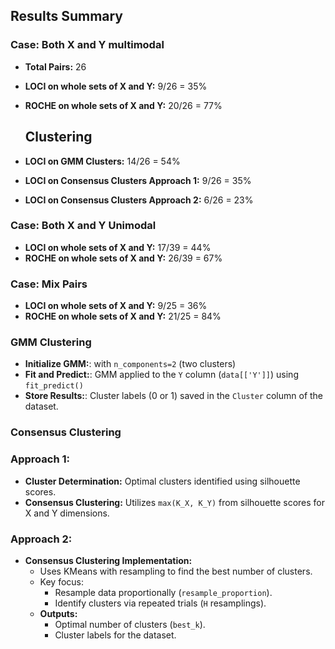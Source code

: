 ## Results Summary

### Case: Both X and Y multimodal
- **Total Pairs:** 26
- **LOCI on whole sets of X and Y:** 9/26 = 35%
- **ROCHE on whole sets of X and Y:** 20/26 = 77%
  
  ## Clustering
- **LOCI on GMM Clusters:** 14/26 = 54%
- **LOCI on Consensus Clusters Approach 1:** 9/26 = 35%
- **LOCI on Consensus Clusters Approach 2:** 6/26 = 23%


### Case: Both X and Y Unimodal
- **LOCI on whole sets of X and Y:** 17/39 = 44%
- **ROCHE on whole sets of X and Y:** 26/39 = 67%

### Case: Mix Pairs
- **LOCI on whole sets of X and Y:** 9/25 = 36%
- **ROCHE on whole sets of X and Y:** 21/25 = 84%

### GMM Clustering 

- **Initialize GMM:**:  with `n_components=2` (two clusters) 
- **Fit and Predict:**: GMM applied to the `Y` column (`data[['Y']]`) using `fit_predict()`
- **Store Results:**: Cluster labels (0 or 1) saved in the `Cluster` column of the dataset.

### Consensus Clustering 

### Approach 1: 
- **Cluster Determination:** Optimal clusters identified using silhouette scores.
- **Consensus Clustering:** Utilizes `max(K_X, K_Y)` from silhouette scores for X and Y dimensions.

### Approach 2: 
- **Consensus Clustering Implementation:** 
  - Uses KMeans with resampling to find the best number of clusters.
  - Key focus:
    - Resample data proportionally (`resample_proportion`).
    - Identify clusters via repeated trials (`H` resamplings).
  - **Outputs:**
    - Optimal number of clusters (`best_k`).
    - Cluster labels for the dataset.
